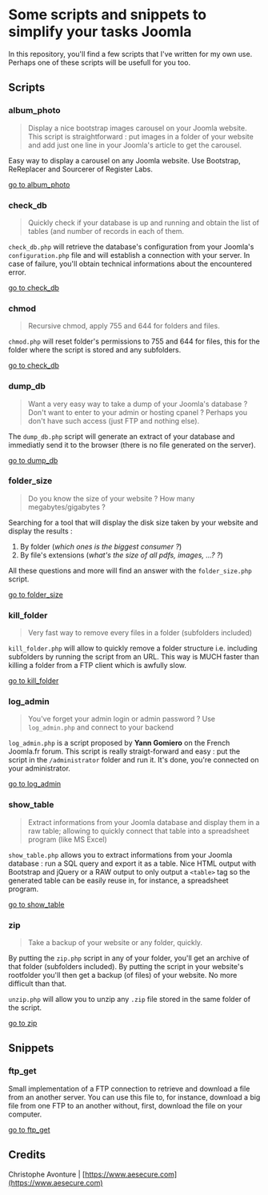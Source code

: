 # Some scripts and snippets to simplify your tasks Joomla

In this repository, you'll find a few scripts that I've written for my own use.  Perhaps one of these scripts will be usefull for you too.

## Scripts

### album_photo

> Display a nice bootstrap images carousel on your Joomla website. This script is straightforward : put images in a folder of your website and add just one line in your Joomla's article to get the carousel.

Easy way to display a carousel on any Joomla website.  Use Bootstrap, ReReplacer and Sourcerer of Register Labs.

[go to album_photo](https://github.com/cavo789/joomla_free/tree/master/src/album_photo)

### check_db

> Quickly check if your database is up and running and obtain the list of tables (and number of records in each of them.

`check_db.php` will retrieve the database's configuration from your Joomla's `configuration.php` file and will establish a connection with your server.  In case of failure, you'll obtain technical informations about the encountered error. 

[go to check_db](https://github.com/cavo789/joomla_free/tree/master/src/check_db)

### chmod

> Recursive chmod, apply 755 and 644 for folders and files.

`chmod.php` will reset folder's permissions to 755 and 644 for files, this for the folder where the script is stored and any subfolders.

[go to check_db](https://github.com/cavo789/joomla_free/tree/master/src/chmod)

### dump_db

> Want a very easy way to take a dump of your Joomla's database ? Don't want to enter to your admin or hosting cpanel ?  Perhaps you don't have such access (just FTP and nothing else).

The `dump_db.php` script will generate an extract of your database and immediatly send it to the browser (there is no file generated on the server).

[go to dump_db](https://github.com/cavo789/joomla_free/tree/master/src/dump_db)

### folder_size

> Do you know the size of your website ?  How many megabytes/gigabytes ? 

Searching for a tool that will display the disk size taken by your website and display the results : 

1. By folder (*which ones is the biggest consumer ?*)
2. By file's extensions (*what's the size of all pdfs, images, ...? ?*)

All these questions and more will find an answer with the `folder_size.php` script.

[go to folder_size](https://github.com/cavo789/joomla_free/tree/master/src/folder_size)

### kill_folder

> Very fast way to remove every files in a folder (subfolders included)

`kill_folder.php` will allow to quickly remove a folder structure i.e. including subfolders by running the script from an URL.  This way is MUCH faster than killing a folder from a FTP client which is awfully slow.

[go to kill_folder](https://github.com/cavo789/joomla_free/tree/master/src/kill_folder)

### log_admin

> You've forget your admin login or admin password ?  Use `log_admin.php` and connect to your backend

`log_admin.php` is a script proposed by **Yann Gomiero** on the French Joomla.fr forum.  This script is really straigt-forward and easy : put the script in the `/administrator` folder and run it.  It's done, you're connected on your administrator.   

[go to log_admin](https://github.com/cavo789/joomla_free/tree/master/src/log_admin)

### show_table

> Extract informations from your Joomla database and display them in a raw table; allowing to quickly connect that table into a spreadsheet program (like MS Excel)

`show_table.php` allows you to extract informations from your Joomla database : run a SQL query and export it as a table.  Nice HTML output with Bootstrap and jQuery or a RAW output to only output a `<table>` tag so the generated table can be easily reuse in, for instance, a spreadsheet program.

[go to show_table](https://github.com/cavo789/joomla_free/tree/master/src/show_table)

### zip

> Take a backup of your website or any folder, quickly.

By putting the `zip.php` script in any of your folder, you'll get an archive of that folder (subfolders included).  By putting the script in your website's rootfolder you'll then get a backup (of files) of your website.  No more difficult than that. 

`unzip.php` will allow you to unzip any `.zip` file stored in the same folder of the script.

[go to zip](https://github.com/cavo789/joomla_free/tree/master/src/zip)

## Snippets

### ftp_get

Small implementation of a FTP connection to retrieve and download a file from an another server.   You can use this file to, for instance, download a big file from one FTP to an another without, first, download the file on your computer.

[go to ftp_get](https://github.com/cavo789/joomla_free/tree/master/src/ftp_get)

## Credits

Christophe Avonture | [https://www.aesecure.com](https://www.aesecure.com)